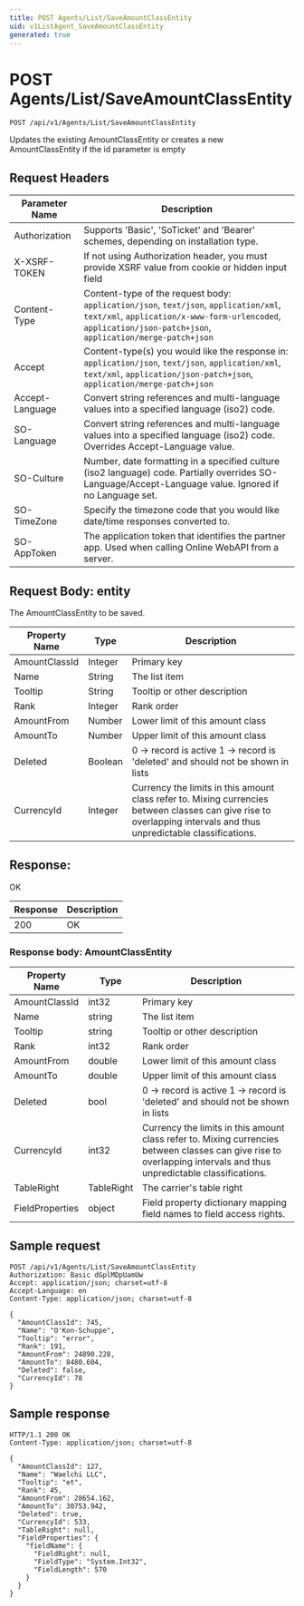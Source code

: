 ```yaml
---
title: POST Agents/List/SaveAmountClassEntity
uid: v1ListAgent_SaveAmountClassEntity
generated: true
---
```


# POST Agents/List/SaveAmountClassEntity

```http
POST /api/v1/Agents/List/SaveAmountClassEntity
```

Updates the existing AmountClassEntity or creates a new AmountClassEntity if the id parameter is empty








## Request Headers

| Parameter Name | Description |
|----------------|-------------|
| Authorization  | Supports 'Basic', 'SoTicket' and 'Bearer' schemes, depending on installation type. |
| X-XSRF-TOKEN   | If not using Authorization header, you must provide XSRF value from cookie or hidden input field |
| Content-Type | Content-type of the request body: `application/json`, `text/json`, `application/xml`, `text/xml`, `application/x-www-form-urlencoded`, `application/json-patch+json`, `application/merge-patch+json` |
| Accept         | Content-type(s) you would like the response in: `application/json`, `text/json`, `application/xml`, `text/xml`, `application/json-patch+json`, `application/merge-patch+json` |
| Accept-Language | Convert string references and multi-language values into a specified language (iso2) code. |
| SO-Language | Convert string references and multi-language values into a specified language (iso2) code. Overrides Accept-Language value. |
| SO-Culture | Number, date formatting in a specified culture (iso2 language) code. Partially overrides SO-Language/Accept-Language value. Ignored if no Language set. |
| SO-TimeZone | Specify the timezone code that you would like date/time responses converted to. |
| SO-AppToken | The application token that identifies the partner app. Used when calling Online WebAPI from a server. |

## Request Body: entity 

The AmountClassEntity to be saved. 

| Property Name | Type |  Description |
|----------------|------|--------------|
| AmountClassId | Integer | Primary key |
| Name | String | The list item |
| Tooltip | String | Tooltip or other description |
| Rank | Integer | Rank order |
| AmountFrom | Number | Lower limit of this amount class |
| AmountTo | Number | Upper limit of this amount class |
| Deleted | Boolean | 0 -&gt; record is active 1 -&gt; record is 'deleted' and should not be shown in lists |
| CurrencyId | Integer | Currency the limits in this amount class refer to. Mixing currencies between classes can give rise to overlapping intervals and thus unpredictable classifications. |

## Response:

OK

| Response | Description |
|----------------|-------------|
| 200 | OK |

### Response body: AmountClassEntity

| Property Name | Type |  Description |
|----------------|------|--------------|
| AmountClassId | int32 | Primary key |
| Name | string | The list item |
| Tooltip | string | Tooltip or other description |
| Rank | int32 | Rank order |
| AmountFrom | double | Lower limit of this amount class |
| AmountTo | double | Upper limit of this amount class |
| Deleted | bool | 0 -&gt; record is active 1 -&gt; record is 'deleted' and should not be shown in lists |
| CurrencyId | int32 | Currency the limits in this amount class refer to. Mixing currencies between classes can give rise to overlapping intervals and thus unpredictable classifications. |
| TableRight | TableRight | The carrier's table right |
| FieldProperties | object | Field property dictionary mapping field names to field access rights. |

## Sample request

```http!
POST /api/v1/Agents/List/SaveAmountClassEntity
Authorization: Basic dGplMDpUamUw
Accept: application/json; charset=utf-8
Accept-Language: en
Content-Type: application/json; charset=utf-8

{
  "AmountClassId": 745,
  "Name": "O'Kon-Schuppe",
  "Tooltip": "error",
  "Rank": 191,
  "AmountFrom": 24890.228,
  "AmountTo": 8480.604,
  "Deleted": false,
  "CurrencyId": 78
}
```

## Sample response

```http_
HTTP/1.1 200 OK
Content-Type: application/json; charset=utf-8

{
  "AmountClassId": 127,
  "Name": "Waelchi LLC",
  "Tooltip": "et",
  "Rank": 45,
  "AmountFrom": 28654.162,
  "AmountTo": 30753.942,
  "Deleted": true,
  "CurrencyId": 533,
  "TableRight": null,
  "FieldProperties": {
    "fieldName": {
      "FieldRight": null,
      "FieldType": "System.Int32",
      "FieldLength": 570
    }
  }
}
```